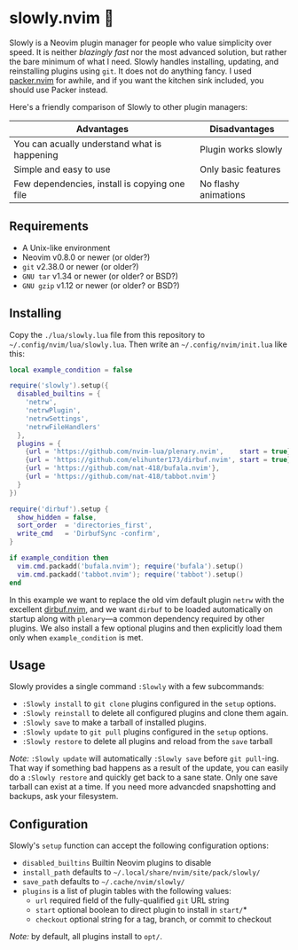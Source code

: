slowly.nvim 🐢
==============
Slowly is a Neovim plugin manager for people who value simplicity over speed.
It is neither *blazingly fast* nor the most advanced solution, but rather the
bare minimum of what I need. Slowly handles installing, updating, and
reinstalling plugins using `git`. It does not do anything fancy. I used
[packer.nvim](https://github.com/wbthomason/packer.nvim) for awhile,
and if you want the kitchen sink included, you should use Packer instead.

Here's a friendly comparison of Slowly to other plugin managers:

|                  Advantages                   |    Disadvantages     |
| --------------------------------------------- | -------------------  |
| You can acually understand what is happening  | Plugin works slowly  |
| Simple and easy to use                        | Only basic features  |
| Few dependencies, install is copying one file | No flashy animations |

Requirements
------------
* A Unix-like environment
* Neovim v0.8.0  or newer (or older?)
* `git`      v2.38.0 or newer (or older?)
* `GNU tar`  v1.34   or newer (or older? or BSD?)
* `GNU gzip` v1.12   or newer (or older? or BSD?)

Installing
----------
Copy the `./lua/slowly.lua` file from this repository to
`~/.config/nvim/lua/slowly.lua`. Then write an
`~/.config/nvim/init.lua` like this:

```lua
local example_condition = false

require('slowly').setup({ 
  disabled_builtins = {
    'netrw',
    'netrwPlugin',
    'netrwSettings',
    'netrwFileHandlers'
  },
  plugins = {
    {url = 'https://github.com/nvim-lua/plenary.nvim',    start = true},
    {url = 'https://github.com/elihunter173/dirbuf.nvim', start = true},
    {url = 'https://github.com/nat-418/bufala.nvim'},
    {url = 'https://github.com/nat-418/tabbot.nvim'}
  }
})

require('dirbuf').setup {
  show_hidden = false,
  sort_order  = 'directories_first',
  write_cmd   = 'DirbufSync -confirm',
}

if example_condition then
  vim.cmd.packadd('bufala.nvim'); require('bufala').setup()
  vim.cmd.packadd('tabbot.nvim'); require('tabbot').setup()
end
```

In this example we want to replace the old vim default plugin `netrw` with
the excellent [dirbuf.nvim](https://github.com/elihunter173/dirbuf.nvim),
and we want `dirbuf` to be loaded automatically on startup along with
`plenary`—a common dependency required by other plugins. We also install a
few optional plugins and then explicitly load them only when
`example_condition` is met. 

Usage
-----
Slowly provides a single command `:Slowly` with a few subcommands:
* `:Slowly install`   to `git clone` plugins configured in the `setup` options.
* `:Slowly reinstall` to delete all configured plugins and clone them again.
* `:Slowly save`      to make a tarball of installed plugins.
* `:Slowly update`    to `git pull` plugins configured in the `setup` options.
* `:Slowly restore`   to delete all plugins and reload from the `save` tarball

*Note:* `:Slowly update` will automatically `:Slowly save` before
`git pull`-ing. That way if something bad happens as a result of the update,
you can easily do a `:Slowly restore` and quickly get back to a sane state.
Only one save tarball can exist at a time. If you need more advancded
snapshotting and backups, ask your filesystem.

Configuration
-------------
Slowly's `setup` function can accept the following configuration options:
* `disabled_builtins` Builtin Neovim plugins to disable
* `install_path`      defaults to `~/.local/share/nvim/site/pack/slowly/`
* `save_path`         defaults to `~/.cache/nvim/slowly/`
* `plugins`           is a list of plugin tables with the following values:
   - `url`            required field of the fully-qualified `git`  URL string
   - `start`          optional boolean to direct plugin to install in `start/`\*
   - `checkout`       optional string for a tag, branch, or commit to checkout

*Note:* by default, all plugins install to `opt/`.
